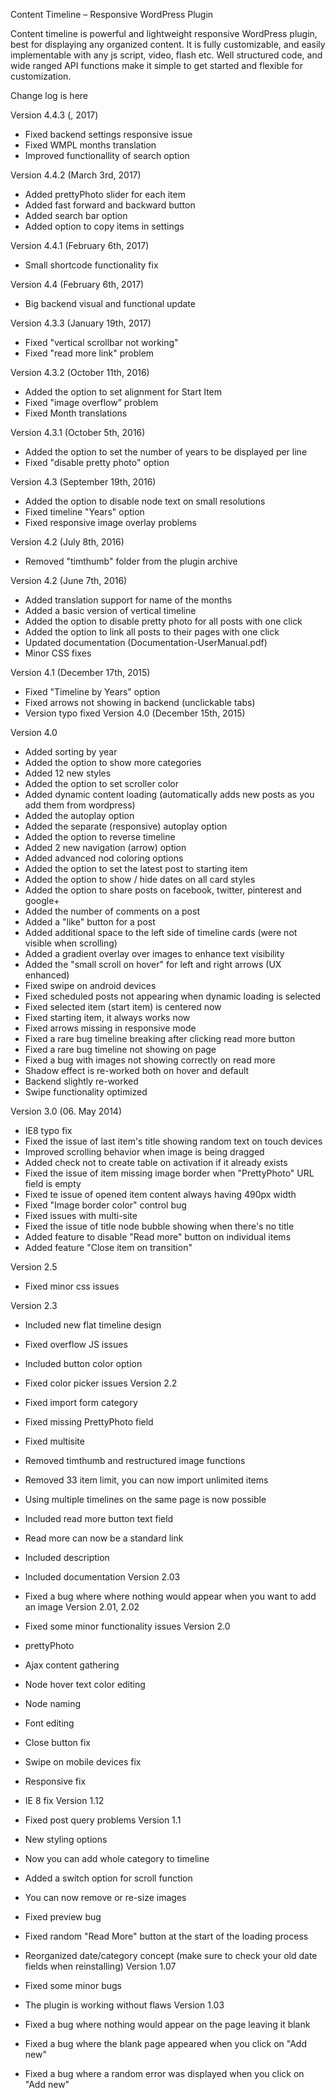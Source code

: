 ﻿Content Timeline – Responsive WordPress Plugin

Content timeline is powerful and lightweight responsive WordPress plugin, best for displaying any organized content. It is fully customizable, and easily implementable with any js script, video, flash etc. Well structured code, and wide ranged API functions make it simple to get started and flexible for customization. 

Change log is here

Version 4.4.3 (, 2017)
- Fixed backend settings responsive issue
- Fixed WMPL months translation
- Improved functionallity of search option


Version 4.4.2 (March 3rd, 2017)
- Added prettyPhoto slider for each item
- Added fast forward and backward button
- Added search bar option
- Added option to copy items in settings

Version 4.4.1 (February 6th, 2017)
- Small shortcode functionality fix

Version 4.4 (February 6th, 2017)
- Big backend visual and functional update

Version 4.3.3 (January 19th, 2017)
- Fixed "vertical scrollbar not working" 
- Fixed "read more link" problem

Version 4.3.2 (October 11th, 2016)
- Added the option to set alignment for Start Item
- Fixed "image overflow” problem
- Fixed Month translations

Version 4.3.1 (October 5th, 2016)
- Added the option to set the number of years to be displayed per line
- Fixed "disable pretty photo" option

Version 4.3 (September 19th, 2016)
- Added the option to disable node text on small resolutions
- Fixed timeline "Years" option
- Fixed responsive image overlay problems

Version 4.2 (July 8th, 2016)
- Removed "timthumb" folder from the plugin archive

Version 4.2 (June 7th, 2016)
- Added translation support for name of the months
- Added a basic version of vertical timeline
- Added the option to disable pretty photo for all posts with one click
- Added the option to link all posts to their pages with one click
- Updated documentation (Documentation-UserManual.pdf)
- Minor CSS fixes

Version 4.1 (December 17th, 2015)
- Fixed "Timeline by Years" option
- Fixed arrows not showing in backend (unclickable tabs)
- Version typo fixed
Version 4.0 (December 15th, 2015)

Version 4.0
- Added sorting by year
- Added the option to show more categories
- Added 12 new styles
- Added the option to set scroller color
- Added dynamic content loading (automatically adds new posts as you add them from wordpress)
- Added the autoplay option
- Added the separate (responsive) autoplay option
- Added the option to reverse timeline
- Added 2 new navigation (arrow) option
- Added advanced nod coloring options
- Added the option to set the latest post to starting item
- Added the option to show / hide dates on all card styles
- Added the option to share posts on facebook, twitter, pinterest and google+
- Added the number of comments on a post
- Added a "like" button for a post
- Added additional space to the left side of timeline cards (were not visible when scrolling)
- Added a gradient overlay over images to enhance text visibility
- Added the "small scroll on hover" for left and right arrows (UX enhanced)
- Fixed swipe on android devices
- Fixed scheduled posts not appearing when dynamic loading is selected
- Fixed selected item (start item) is centered now
- Fixed starting item, it always works now
- Fixed arrows missing in responsive mode
- Fixed a rare bug timeline breaking after clicking read more button
- Fixed a rare bug timeline not showing on page
- Fixed a bug with images not showing correctly on read more
- Shadow effect is re-worked both on hover and default
- Backend slightly re-worked
- Swipe functionality optimized

Version 3.0 (06. May 2014)
- IE8 typo fix
- Fixed the issue of last item's title showing random text on touch devices
- Improved scrolling behavior when image is being dragged
- Added check not to create table on activation if it already exists
- Fixed the issue of item missing image border when "PrettyPhoto" URL field is empty
- Fixed te issue of opened item content always having 490px width
- Fixed "Image border color" control bug
- Fixed issues with multi-site
- Fixed the issue of title node bubble showing when there's no title
- Added feature to disable "Read more" button on individual items
- Added feature "Close item on transition" 

Version 2.5
- Fixed minor css issues

Version 2.3
- Included new flat timeline design
- Fixed overflow JS issues
- Included button color option
- Fixed color picker issues
Version 2.2

- Fixed import form category
- Fixed missing PrettyPhoto field
- Fixed multisite
- Removed timthumb and restructured image functions
- Removed 33 item limit, you can now import unlimited items
- Using multiple timelines on the same page is now possible
- Included read more button text field
- Read more can now be a standard link
- Included description
- Included documentation
Version 2.03

- Fixed a bug where where nothing would appear when you want to add an image
Version 2.01, 2.02

- Fixed some minor functionality issues
Version 2.0

- prettyPhoto
- Ajax content gathering
- Node hover text color editing
- Node naming
- Font editing
- Close button fix
- Swipe on mobile devices fix
- Responsive fix
- IE 8 fix
Version 1.12

- Fixed post query problems
Version 1.1

- New styling options
- Now you can add whole category to timeline
- Added a switch option for scroll function
- You can now remove or re-size images
- Fixed preview bug
- Fixed random "Read More" button at the start of the loading process
- Reorganized date/category concept (make sure to check your old date fields when reinstalling)
Version 1.07

- Fixed some minor bugs
- The plugin is working without flaws
Version 1.03

- Fixed a bug where nothing would appear on the page leaving it blank
- Fixed a bug where the blank page appeared when you click on "Add new" 
- Fixed a bug where a random error was displayed when you click on "Add new" 

